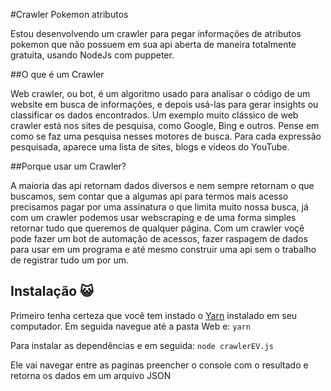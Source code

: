#Crawler Pokemon atributos

Estou desenvolvendo um crawler para pegar informações de atributos pokemon que não possuem em sua api aberta de maneira totalmente gratuita, usando NodeJs com puppeter.

##O que é um Crawler

Web crawler, ou bot, é um algoritmo usado para analisar o código de um website em busca de informações, e depois usá-las para gerar insights ou classificar os dados encontrados.
Um exemplo muito clássico de web crawler está nos sites de pesquisa, como Google, Bing e outros.
Pense em como se faz uma pesquisa nesses motores de busca. Para cada expressão pesquisada, aparece uma lista de sites, blogs e vídeos do YouTube.

##Porque usar um Crawler?

A maioria das api retornam dados diversos e nem sempre retornam o que buscamos, sem contar que a algumas api para termos mais acesso precisamos pagar por uma assinatura o que limita muito nossa busca, já com um crawler podemos usar webscraping e de uma forma simples retornar tudo que queremos de qualquer página. Com um crawler voçê pode fazer um bot de automação de acessos, fazer raspagem de dados para usar em um programa e até mesmo construir uma api sem o trabalho de registrar tudo um por um.

## Instalação :smiley_cat:

Primeiro tenha certeza que você tem instado o [Yarn](https://yarnpkg.com) instalado em seu computador.
Em seguida navegue até a pasta Web e:
    `yarn`

Para instalar as dependências e em seguida:
    `node crawlerEV.js`

Ele vai navegar entre as paginas preencher o console com o resultado e retorna os dados em um arquivo JSON

